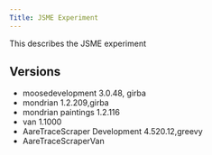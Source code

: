 ```yaml
---
Title: JSME Experiment
---
```


This describes the JSME experiment

## Versions


-  moosedevelopment  3.0.48, girba
-  mondrian 1.2.209,girba
-  mondrian paintings 1.2.116
-  van 1.1000
-  AareTraceScraper Development 4.520.12,greevy
-  AareTraceScraperVan 
